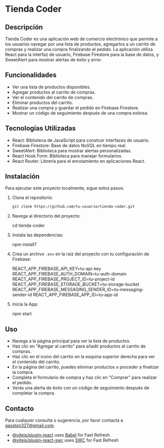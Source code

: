 # Tienda Coder

## Descripción
Tienda Coder es una aplicación web de comercio electrónico que permite a los usuarios navegar por una lista de productos, agregarlos a un carrito de compras y realizar una compra finalizando el pedido. La aplicación utiliza React para la interfaz de usuario, Firebase Firestore para la base de datos, y SweetAlert para mostrar alertas de éxito y error.

## Funcionalidades
- Ver una lista de productos disponibles.
- Agregar productos al carrito de compras.
- Ver el contenido del carrito de compras.
- Eliminar productos del carrito.
- Realizar una compra y guardar el pedido en Firebase Firestore.
- Mostrar un código de seguimiento después de una compra exitosa.

## Tecnologías Utilizadas
- React: Biblioteca de JavaScript para construir interfaces de usuario.
- Firebase Firestore: Base de datos NoSQL en tiempo real.
- SweetAlert: Biblioteca para mostrar alertas personalizadas.
- React Hook Form: Biblioteca para manejar formularios.
- React Router: Librería para el enrutamiento en aplicaciones React.

## Instalación
Para ejecutar este proyecto localmente, sigue estos pasos:

1. Clona el repositorio:
   ```bash
   git clone https://github.com/tu-usuario/tienda-coder.git
2. Navega al directorio del proyecto:

    cd tienda-coder
3. Instala las dependencias:

    npm install7
4. Crea un archivo `.env` en la raíz del proyecto con tu configuración de Firebase:

    REACT_APP_FIREBASE_API_KEY=tu-api-key
    REACT_APP_FIREBASE_AUTH_DOMAIN=tu-auth-domain
    REACT_APP_FIREBASE_PROJECT_ID=tu-project-id
    REACT_APP_FIREBASE_STORAGE_BUCKET=tu-storage-bucket
    REACT_APP_FIREBASE_MESSAGING_SENDER_ID=tu-messaging-sender-id
    REACT_APP_FIREBASE_APP_ID=tu-app-id
5. Inicia la App:

    npm start

## Uso
- Navega a la página principal para ver la lista de productos.
- Haz clic en "Agregar al carrito" para añadir productos al carrito de compras.
- Haz clic en el icono del carrito en la esquina superior derecha para ver el contenido del carrito.
- En la página del carrito, puedes eliminar productos o proceder a finalizar la compra.
- Completa el formulario de compra y haz clic en "Comprar" para realizar el pedido.
- Verás una alerta de éxito con un código de seguimiento después de completar la compra.

## Contacto

Para cualquier consulta o sugerencia, por favor contacta a gasston327@gmail.com.

- [@vitejs/plugin-react](https://github.com/vitejs/vite-plugin-react/blob/main/packages/plugin-react/README.md) uses [Babel](https://babeljs.io/) for Fast Refresh
- [@vitejs/plugin-react-swc](https://github.com/vitejs/vite-plugin-react-swc) uses [SWC](https://swc.rs/) for Fast Refresh
